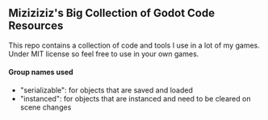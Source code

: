 ## Miziziziz's Big Collection of Godot Code Resources
This repo contains a collection of code and tools I use in a lot of my games.
Under MIT license so feel free to use in your own games.


#### Group names used
* "serializable": for objects that are saved and loaded
* "instanced": for objects that are instanced and need to be cleared on scene changes
